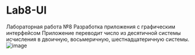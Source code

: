 # Lab8-UI
Лабораторная работа №8
Разработка приложения с графическим интерфейсом 
Приложение переводит число из десятичной системы исчисления в двоичную, восьмеричную, шестнадцатеричную системы.
![image](https://user-images.githubusercontent.com/93100344/205440449-9b605e5b-7597-4f9e-9b4a-61cef8732d2e.png)
